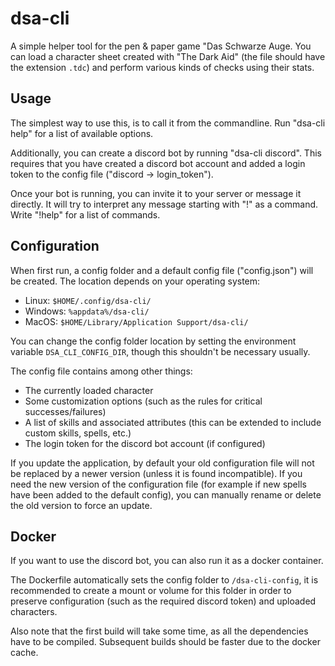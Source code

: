 # dsa-cli

A simple helper tool for the pen & paper game "Das Schwarze Auge.
You can load a character sheet created with "The Dark Aid" (the file should have the extension `.tdc`) and perform various kinds of checks using their stats.

## Usage
The simplest way to use this, is to call it from the commandline.
Run "dsa-cli help" for a list of available options.

Additionally, you can create a discord bot by running "dsa-cli discord". This requires that you have created a discord bot account and added a login token to the config file ("discord -> login_token").

Once your bot is running, you can invite it to your server or message it directly. It will try to interpret any message starting with "!" as a command. Write "!help" for a list of commands.

## Configuration
When first run, a config folder and a default config file ("config.json") will be created. The location depends on your operating system:

* Linux: `$HOME/.config/dsa-cli/`
* Windows: `%appdata%/dsa-cli/`
* MacOS: `$HOME/Library/Application Support/dsa-cli/`

You can change the config folder location by setting the environment variable `DSA_CLI_CONFIG_DIR`, though this shouldn't be necessary usually.

The config file contains among other things:

* The currently loaded character
* Some customization options (such as the rules for critical successes/failures)
* A list of skills and associated attributes (this can be extended to include custom skills, spells, etc.)
* The login token for the discord bot account (if configured)

If you update the application, by default your old configuration file will not be replaced by a newer version (unless it is found incompatible). 
If you need the new version of the configuration file (for example if new spells have been added to the default config), you can manually rename or delete the old version to force an update.

## Docker
If you want to use the discord bot, you can also run it as a docker container. 

The Dockerfile automatically sets the config folder to `/dsa-cli-config`, 
it is recommended to create a mount or volume for this folder in order to preserve configuration (such as the required discord token) and uploaded characters.

Also note that the first build will take some time, as all the dependencies have to be compiled.
Subsequent builds should be faster due to the docker cache.